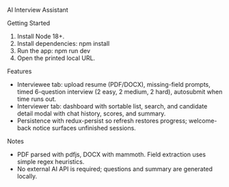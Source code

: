 AI Interview Assistant

Getting Started

1. Install Node 18+.
2. Install dependencies:
   npm install
3. Run the app:
   npm run dev
4. Open the printed local URL.

Features

- Interviewee tab: upload resume (PDF/DOCX), missing-field prompts, timed 6-question interview (2 easy, 2 medium, 2 hard), autosubmit when time runs out.
- Interviewer tab: dashboard with sortable list, search, and candidate detail modal with chat history, scores, and summary.
- Persistence with redux-persist so refresh restores progress; welcome-back notice surfaces unfinished sessions.

Notes

- PDF parsed with pdfjs, DOCX with mammoth. Field extraction uses simple regex heuristics.
- No external AI API is required; questions and summary are generated locally.

